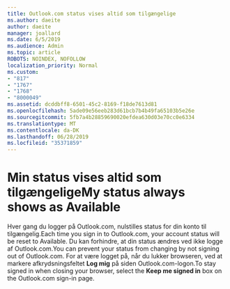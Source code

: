 ```yaml
---
title: Outlook.com status vises altid som tilgængelige
ms.author: daeite
author: daeite
manager: joallard
ms.date: 6/5/2019
ms.audience: Admin
ms.topic: article
ROBOTS: NOINDEX, NOFOLLOW
localization_priority: Normal
ms.custom:
- "817"
- "1767"
- "1768"
- "8000049"
ms.assetid: dcddbff8-6501-45c2-8169-f18de7613d81
ms.openlocfilehash: 5ade09e56eeb283d61bcb7b4b49fa65103b5e26e
ms.sourcegitcommit: 5fb7a4b28859690020efdea630d03e70cc0e6334
ms.translationtype: MT
ms.contentlocale: da-DK
ms.lasthandoff: 06/28/2019
ms.locfileid: "35371859"
---
```

# <a name="my-status-always-shows-as-available"></a><span data-ttu-id="ebdd1-102">Min status vises altid som tilgængelige</span><span class="sxs-lookup"><span data-stu-id="ebdd1-102">My status always shows as Available</span></span>

<span data-ttu-id="ebdd1-103">Hver gang du logger på Outlook.com, nulstilles status for din konto til tilgængelig.</span><span class="sxs-lookup"><span data-stu-id="ebdd1-103">Each time you sign in to Outlook.com, your account status will be reset to Available.</span></span> <span data-ttu-id="ebdd1-104">Du kan forhindre, at din status ændres ved ikke logge af Outlook.com.</span><span class="sxs-lookup"><span data-stu-id="ebdd1-104">You can prevent your status from changing by not signing out of Outlook.com.</span></span> <span data-ttu-id="ebdd1-105">For at være logget på, når du lukker browseren, ved at markere afkrydsningsfeltet **Log mig** på siden Outlook.com-logon.</span><span class="sxs-lookup"><span data-stu-id="ebdd1-105">To stay signed in when closing your browser, select the **Keep me signed in** box on the Outlook.com sign-in page.</span></span>
